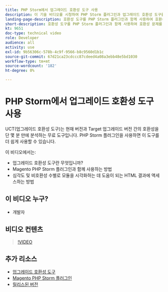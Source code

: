 ```yaml
---
title: PHP Storm에서 업그레이드 호환성 도구 사용
description: 이 기술 비디오를 시청하여 PHP Storm 플러그인과 업그레이드 호환성 도구를 사용하는 방법을 학습합니다.
landing-page-description: 호환성 도구를 PHP Storm 플러그인과 함께 사용하여 호환성 문제를 쉽게 식별하고 해결할 수 있습니다.
short-description: 호환성 도구를 PHP Storm 플러그인과 함께 사용하여 호환성 문제를 쉽게 식별하고 해결할 수 있습니다.
kt: 9651
doc-type: technical video
role: Developer
audience: all
activity: use
exl-id: 9b56306c-578b-4c9f-9566-b8c9560d1b1c
source-git-commit: 67d21ca23cdccc87cdeed4a08a3ebb48e5bd1030
workflow-type: tm+mt
source-wordcount: '182'
ht-degree: 0%

---
```


# PHP Storm에서 업그레이드 호환성 도구 사용

UCT(업그레이드 호환성 도구)는 현재 버전과 Target 업그레이드 버전 간의 호환성을 단 몇 분 만에 분석하는 무료 도구입니다. PHP Storm 플러그인을 사용하면 이 도구를 더 쉽게 사용할 수 있습니다.

이 비디오에서는:

- 업그레이드 호환성 도구란 무엇입니까?
- Magento PHP Storm 플러그인과 함께 사용하는 방법
- 심각도 및 비호환성 수별로 모듈을 시각화하는 데 도움이 되는 HTML 결과에 액세스하는 방법

## 이 비디오 누구?

- 개발자

## 비디오 컨텐츠

>[!VIDEO](https://video.tv.adobe.com/v/340150?quality=12&learn=on)

## 추가 리소스

- [업그레이드 호환성 도구](https://experienceleague.adobe.com/docs/commerce-operations/upgrade-guide/upgrade-compatibility-tool/overview.html)
- [Magento PHP Storm 플러그인](https://plugins.jetbrains.com/plugin/8024-magento-phpstorm)
- [릴리스된 버전](https://experienceleague.adobe.com/docs/commerce-operations/release/versions.html)

